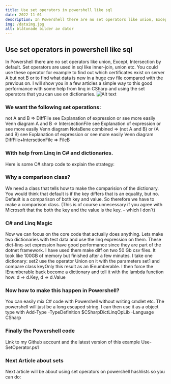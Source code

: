 ```yaml
---
title: Use set operators in powershell like sql
date: 2022-11-01
description: In Powershell there are no set operators like union, Except, Intersection by default. Set operators are used in sql like inner-join, union etc. You could use these operator for example..
img: /dataimg.jpg
alt: blåtonade bilder av dator
---
```


## Use set operators in powershell like sql
In Powershell there are no set operators like union, Except, Intersection by default.
Set operators are used in sql like inner-join, union etc.
You could use these operator for example to find out which certificates exist on server A but not B or to find what data is new in a huge csv file compared with the previous on.
I will show you in a few articles a simple way to this good performance with some help from linq in CSharp and using the set operators that you can use on dictionaries.
![Alt text](/dataimg.jpg "blåtonad bild av dator")

### We want the following set operations:
not A and B => DiffFile see Explanation of expression or see more easily Venn diagram
A and B => IntersectionFile see Explanation of expression or see more easily Venn diagram
NotaBene combined => (not A and B) or (A and B) see Explanation of expression or see more easily Venn diagram
DiffFile+IntersctionFile => FileB

### With help from Linq in C# and dictionaries.
Here is some C# sharp code to explain the strategy:

### Why a comparison class?
We need a class that tells how to make the comparision of the dictionary.
You would think that default is if the key differs that is an equality, but no. Default is a comparison of both key and value.
So therefore we have to make a comparison class.
(This is of course unnecessary if you agree with Microsoft that the both the key and the value is the key. – which I don´t)

### C# and Linq Magic
Now we can focus on the core code that actually does anything. Lets make two dictionaries with test data and use the linq expression on them.
These dict-linq-set expression have good performance since they are part of the dotnet framework. I have used them make diff on two 50 Gb csv files.
It took like 100GB of memory but finished after a few minutes.
I take one dictionary: set2 use the operator Union on it with the parameters set1 and compare class keyOnly this result as an IEnumberable. I then force the IEnumberable back become a dictionary and tell it with the lambda function how: d => d.Key, d => d.Value

### Now how to make this happen in Powershell?
You can easily mix C# code with Powershell without writing cmdlet etc. The powershell will just be a long escaped string. I can then use it as a object type with
Add-Type -TypeDefinition $CSharpDictLinqOpLib -Language CSharp

### Finally the Powershell code
Link to my Github account and the latest version of this example Use-SetOperator.ps1
### Next Article about sets
Next article will be about using set operators on powershell hashlists
so you can do: